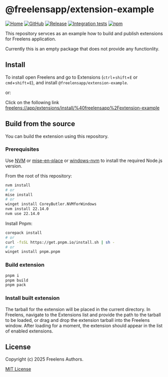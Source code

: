 # @freelensapp/extension-example

<!-- markdownlint-disable MD013 -->

[![Home](https://img.shields.io/badge/%F0%9F%8F%A0-freelens.app-02a7a0)](https://freelens.app)
[![GitHub](https://img.shields.io/github/stars/freelensapp/freelens?style=flat&label=GitHub%20%E2%AD%90)](https://github.com/freelensapp/freelens)
[![Release](https://img.shields.io/github/v/release/freelensapp/freelens-extension-example?display_name=tag&sort=semver)](https://github.com/freelensapp/freelens-extension-example)
[![Integration tests](https://github.com/freelensapp/freelens-extension-example/actions/workflows/integration-tests.yaml/badge.svg?branch=main)](https://github.com/freelensapp/freelens-extension-example/actions/workflows/integration-tests.yaml)
[![npm](https://img.shields.io/npm/v/@freelensapp/extension-example.svg)](https://www.npmjs.com/package/@freelensapp/extension-example)

<!-- markdownlint-enable MD013 -->

This repository servces as an example how to build and publish extensions for
Freelens application.

Currently this is an empty package that does not provide any functionlity.

## Install

To install open Freelens and go to Extensions (`ctrl`+`shift`+`E` or
`cmd`+`shift`+`E`), and install `@freelensapp/extension-example`.

or:

Click on the following link
[freelens://app/extensions/install/%40freelensapp%2Fextension-example](freelens://app/extensions/install/%40freelensapp%2Fextension-example)


## Build from the source

You can build the extension using this repository.

### Prerequisites

Use [NVM](https://github.com/nvm-sh/nvm) or
[mise-en-place](https://mise.jdx.dev/) or
[windows-nvm](https://github.com/coreybutler/nvm-windows) to install the
required Node.js version.

From the root of this repository:

```sh
nvm install
# or
mise install
# or
winget install CoreyButler.NVMforWindows
nvm install 22.14.0
nvm use 22.14.0
```

Install Pnpm:

```sh
corepack install
# or
curl -fsSL https://get.pnpm.io/install.sh | sh -
# or
winget install pnpm.pnpm
```

### Build extension

```sh
pnpm i
pnpm build
pnpm pack
```

### Install built extension

The tarball for the extension will be placed in the current directory. In
Freelens, navigate to the Extensions list and provide the path to the tarball
to be loaded, or drag and drop the extension tarball into the Freelens window.
After loading for a moment, the extension should appear in the list of enabled
extensions.

## License

Copyright (c) 2025 Freelens Authors.

[MIT License](https://opensource.org/licenses/MIT)
